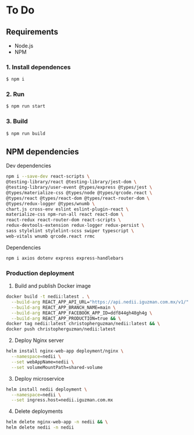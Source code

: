 # To Do

## Requirements

* Node.js
* NPM

### 1. Install dependences
```sh
$ npm i
```
### 2. Run
```sh
$ npm run start
```
### 3. Build
```sh
$ npm run build
```

## NPM dependencies

Dev dependencies
```sh
npm i --save-dev react-scripts \
@testing-library/react @testing-library/jest-dom \
@testing-library/user-event @types/express @types/jest \
@types/materialize-css @types/node @types/qrcode.react \
@types/react @types/react-dom @types/react-router-dom \
@types/redux-logger @types/wnumb \
chart.js cross-env eslint eslint-plugin-react \
materialize-css npm-run-all react react-dom \
react-redux react-router-dom react-scripts \
redux-devtools-extension redux-logger redux-persist \
sass stylelint stylelint-scss swiper typescript \
web-vitals wnumb qrcode.react rrmc
```

Dependencies
```sh
npm i axios dotenv express express-handlebars
```

### Production deployment

1) Build and publish Docker image
```sh
docker build -t nedii:latest . \
  --build-arg REACT_APP_API_URL="https://api.nedii.iguzman.com.mx/v1/" \
  --build-arg REACT_APP_BRANCH_NAME=main \
  --build-arg REACT_APP_FACEBOOK_APP_ID=ddf844gh48gh4g \
  --build-arg REACT_APP_PRODUCTION=true && \
docker tag nedii:latest christopherguzman/nedii:latest && \
docker push christopherguzman/nedii:latest
```

2) Deploy Nginx server
```sh
helm install nginx-web-app deployment/nginx \
  --namespace=nedii \
  --set webAppName=nedii \
  --set volumeMountPath=shared-volume
```

3) Deploy microservice
```sh
helm install nedii deployment \
  --namespace=nedii \
  --set ingress.host=nedii.iguzman.com.mx
```

4) Delete deployments
```sh
helm delete nginx-web-app -n nedii && \
helm delete nedii -n nedii
```
